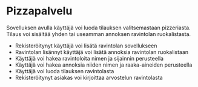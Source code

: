 # Pizzapalvelu
Sovelluksen avulla käyttäjä voi luoda tilauksen valitsemastaan pizzeriasta. Tilaus voi sisältää yhden tai useamman annoksen ravintolan ruokalistasta.
- Rekisteröitynyt käyttäjä voi lisätä ravintolan sovellukseen
- Ravintolan lisännyt käyttäjä voi lisätä annoksia ravintolan ruokalistaan
- Käyttäjä voi hakea ravintoloita nimen ja sijainnin perusteella
- Käyttäjä voi hakea annoksia niiden nimen ja raaka-aineiden perusteella
- Käyttäjä voi luoda tilauksen ravintolasta
- Rekisteröitynyt asiakas voi kirjoittaa arvostelun ravintolasta
